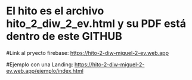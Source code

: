 # El hito es el archivo hito_2_diw_2_ev.html y su PDF está dentro de este GITHUB

#Link al pryecto firebase: https://hito-2-diw-miguel-2-ev.web.app

#Ejemplo con una Landing: https://hito-2-diw-miguel-2-ev.web.app/ejemplo/index.html

